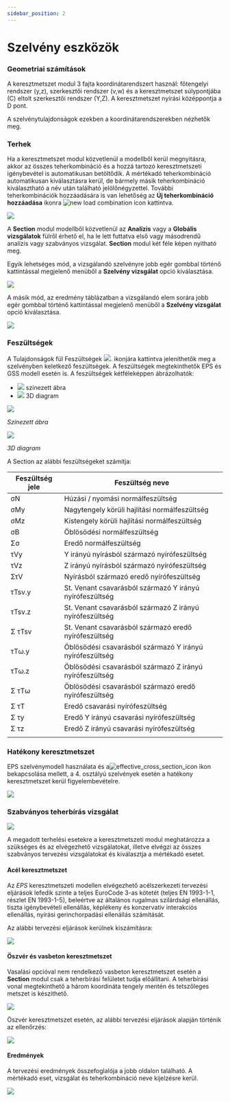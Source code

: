 ```yaml
---
sidebar_position: 2
---
```

# Szelvény eszközök

<!-- wp:heading {"level":3} -->

### Geometriai számítások

<!-- /wp:heading -->

<!-- wp:paragraph {"align":"justify"} -->

A keresztmetszet modul 3 fajta koordinátarendszert használ: főtengelyi rendszer (y,z), szerkesztői rendszer (v,w) és a keresztmetszet súlypontjába (C) eltolt szerkesztői rendszer (Y,Z). A keresztmetszet nyírási középpontja a D pont.

<!-- /wp:paragraph -->

<!-- wp:paragraph -->

A szelvénytulajdonságok ezekben a koordinátarendszerekben nézhetők meg.

<!-- /wp:paragraph -->

<!-- wp:spacer -->

<!-- /wp:spacer -->

<!-- wp:heading {"level":3} -->

### Terhek

<!-- /wp:heading -->

<!-- wp:paragraph {"align":"justify"} -->

Ha a keresztmetszet modul közvetlenül a modellből kerül megnyitásra, akkor az összes teherkombináció és a hozzá tartozó keresztmetszeti igénybevétel is automatikusan betöltődik. A mértékadó teherkombináció automatikusan kiválasztásra kerül, de bármely másik teherkombináció kiválasztható a név után található jelölőnégyzettel. További teherkombinációk hozzáadására is van lehetőség az **Új teherkombináció hozzáadása** ikonra ![new load combination icon](./img/wp-content-uploads-2021-04-section_new_load_combination_icon.png) kattintva.

<!-- /wp:paragraph -->

<!-- wp:image {"id":6623,"sizeSlug":"large","linkDestination":"media"} -->

[![](./img/wp-content-uploads-2021-04-section_new_load_combination_table-1024x121.png)](https://Consteelsoftware.com/wp-content/uploads/2021/04/section_new_load_combination_table.png)

<!-- /wp:image -->

<!-- wp:spacer {"height":"50px","editorskit":{"devices":false,"desktop":true,"tablet":true,"mobile":true,"loggedin":true,"loggedout":true,"acf_visibility":"","acf_field":"","acf_condition":"","acf_value":"","migrated":false,"unit_test":false},"editorskit_typography":{"name":"","family":"","weight":""},"extUtilities":[]} -->

<!-- /wp:spacer -->

<!-- wp:paragraph -->

A **Section** modul modellből közvetlenül az **Analízis** vagy a **Globális vizsgálatok** fülről érhető el, ha le lett futtatva első vagy másodrendű analízis vagy szabványos vizsgálat. **Section** modul két féle képen nyitható meg.

<!-- /wp:paragraph -->

<!-- wp:columns -->

<!-- wp:column -->

<!-- wp:paragraph {"align":"justify"} -->

Egyik lehetséges mód, a vizsgálandó szelvényre jobb egér gombbal történő kattintással megjelenő menüből a **Szelvény vizsgálat** opció kiválasztása.

<!-- /wp:paragraph -->

<!-- wp:image {"align":"center","id":37520,"width":252,"height":202,"sizeSlug":"full","linkDestination":"media","className":"is-style-editorskit-rounded"} -->

[![](https://Consteelsoftware.com/wp-content/uploads/2022/06/scr_szelvenyvizsgalat_1.png)](./img/wp-content-uploads-2022-06-scr_szelvenyvizsgalat_1.png)

<!-- /wp:image -->

<!-- /wp:column -->

<!-- wp:column -->

<!-- wp:paragraph {"align":"justify"} -->

A másik mód, az eredmény táblázatban a vizsgálandó elem sorára jobb egér gombbal történő kattintással megjelenő menüből a **Szelvény vizsgálat** opció kiválasztása.

<!-- /wp:paragraph -->

<!-- wp:image {"align":"center","id":37512,"sizeSlug":"full","linkDestination":"media","className":"is-style-editorskit-rounded"} -->

[![](https://Consteelsoftware.com/wp-content/uploads/2022/06/scr_szelvenyvizsgalat_2.png)](./img/wp-content-uploads-2022-06-scr_szelvenyvizsgalat_2.png)

<!-- /wp:image -->

<!-- /wp:column -->

<!-- /wp:columns -->

<!-- wp:spacer -->

<!-- /wp:spacer -->

<!-- wp:heading {"level":3} -->

### Feszültségek

<!-- /wp:heading -->

<!-- wp:paragraph {"align":"justify"} -->

A Tulajdonságok fül Feszültségek ![](./img/wp-content-uploads-2021-04-cmd_sectmod_stresses.png). ikonjára kattintva jeleníthetők meg a szelvényben keletkező feszültségek. A feszültségek megtekinthetők EPS és GSS modell esetén is. A feszültségek kétféleképpen ábrázolhatók:

<!-- /wp:paragraph -->

<!-- wp:list -->

- ![](./img/wp-content-uploads-2021-04-cmd_sectmod_stress.png) színezett ábra
- ![](./img/wp-content-uploads-2021-04-cmd_sectmod_stress3D.png) 3D diagram 

<!-- /wp:list -->

<!-- wp:columns -->

<!-- wp:column -->

<!-- wp:image {"id":22552,"sizeSlug":"large","linkDestination":"none"} -->

![](./img/wp-content-uploads-2021-07-scr_stress_colfig.png)

_Színezett ábra_

<!-- /wp:image -->

<!-- /wp:column -->

<!-- wp:column -->

<!-- wp:image {"id":22558,"sizeSlug":"large","linkDestination":"none"} -->

![](./img/wp-content-uploads-2021-07-scr_stress_3Ddiag.png)

_3D diagram_

<!-- /wp:image -->

<!-- /wp:column -->

<!-- /wp:columns -->

<!-- wp:paragraph {"align":"justify"} -->

A Section az alábbi feszültségeket számítja:

<!-- /wp:paragraph -->

<!-- wp:table {"hasFixedLayout":true,"align":"center","className":"is-style-stripes"} -->

| Feszültség jele | Feszültség neve                                          |
| --------------- | -------------------------------------------------------- |
| σN              | Húzási / nyomási normálfeszültség                        |
| σMy             | Nagytengely körüli hajlítási normálfeszültség            |
| σMz             | Kistengely körüli hajlítási normálfeszültség             |
| σB              | Öblösödési normálfeszültség                              |
| Σσ              | Eredő normálfeszültség                                   |
| τVy             | Y irányú nyírásból származó nyírófeszültség              |
| τVz             | Z irányú nyírásból származó nyírófeszültség              |
| ΣτV             | Nyírásból származó eredő nyírófeszültség                 |
| τTsv.y          | St. Venant csavarásból származó Y irányú nyírófeszültség |
| τTsv.z          | St. Venant csavarásból származó Z irányú nyírófeszültség |
| Σ τTsv          | St. Venant csavarásból származó eredő nyírófeszültség    |
| τTω.y           | Öblösödési csavarásból származó Y irányú nyírófeszültség |
| τTω.z           | Öblösödési csavarásból származó Z irányú nyírófeszültség |
| Σ τTω           | Öblösödési csavarásból származó eredő nyírófeszültség    |
| Σ τT            | Eredő csavarási nyírófeszültség                          |
| Σ τy            | Eredő Y irányú csavarási nyírófeszültség                 |
| Σ τz            | Eredő Z irányú csavarási nyírófeszültség                 |
|                 |                                                          |

<!-- /wp:table -->

<!-- wp:spacer -->

<!-- /wp:spacer -->

<!-- wp:heading {"level":3} -->

### Hatékony keresztmetszet

<!-- /wp:heading -->

<!-- wp:paragraph {"align":"justify"} -->

EPS szelvénymodell használata és a![effective_cross_section_icon](./img/wp-content-uploads-2021-04-effective_cross_section_icon-e1617795855116.png) ikon bekapcsolása mellett, a 4. osztályú szelvények esetén a hatékony keresztmetszet kerül figyelembevételre.

<!-- /wp:paragraph -->

<!-- wp:image {"align":"center","id":6710,"width":233,"height":233,"sizeSlug":"large","linkDestination":"media"} -->

[![](https://Consteelsoftware.com/wp-content/uploads/2021/04/effective_cross_section_img.png)](./img/wp-content-uploads-2021-04-effective_cross_section_img.png)

<!-- /wp:image -->

<!-- wp:spacer -->

<!-- /wp:spacer -->

<!-- wp:heading {"level":3} -->

### Szabványos teherbírás vizsgálat

<!-- /wp:heading -->

<!-- wp:image {"align":"center","id":37504,"width":278,"height":49,"sizeSlug":"full","linkDestination":"media","className":"is-style-editorskit-rounded"} -->

[![](https://Consteelsoftware.com/wp-content/uploads/2022/06/scr_szelvenyvizsgalat_szabv_teherbiras.png)](./img/wp-content-uploads-2022-06-scr_szelvenyvizsgalat_szabv_teherbiras.png)

<!-- /wp:image -->

<!-- wp:paragraph {"align":"justify"} -->

A megadott terhelési esetekre a keresztmetszeti modul meghatározza a szükséges és az elvégezhető vizsgálatokat, illetve elvégzi az összes szabványos tervezési vizsgálatokat és kiválasztja a mértékadó esetet.

<!-- /wp:paragraph -->

<!-- wp:heading {"level":4} -->

#### Acél keresztmetszet

<!-- /wp:heading -->

<!-- wp:paragraph {"align":"justify"} -->

Az _EPS_ keresztmetszeti modellen elvégezhető acélszerkezeti tervezési eljárások lefedik szinte a teljes EuroCode 3-as kötetét (teljes EN 1993-1-1, részlet EN 1993-1-5), beleértve az általános rugalmas szilárdsági ellenállás, tiszta igénybevételi ellenállás, képlékeny és konzervatív interakciós ellenállás, nyírási gerinchorpadási ellenállás számítását.

<!-- /wp:paragraph -->

<!-- wp:paragraph -->

Az alábbi tervezési eljárások kerülnek kiszámításra:

<!-- /wp:paragraph -->

<!-- wp:image {"align":"center","id":37532,"sizeSlug":"large","linkDestination":"media","className":"is-style-editorskit-rounded"} -->

[![](./img/wp-content-uploads-2022-06-tabl_szelveny_vizsgalatok_acel-367x1024.png)](https://Consteelsoftware.com/wp-content/uploads/2022/06/tabl_szelveny_vizsgalatok_acel.png)

<!-- /wp:image -->

<!-- wp:spacer -->

<!-- /wp:spacer -->

<!-- wp:heading {"level":4} -->

#### Öszvér és vasbeton keresztmetszet

<!-- /wp:heading -->

<!-- wp:paragraph {"align":"justify"} -->

Vasalási opcióval nem rendelkező vasbeton keresztmetszet esetén a **Section** modul csak a teherbírási felületet tudja előállítani. A teherbírási vonal megtekinthető a három koordináta tengely mentén és tetszőleges metszet is készíthető.

<!-- /wp:paragraph -->

<!-- wp:image {"align":"center","id":37496,"width":748,"height":377,"sizeSlug":"full","linkDestination":"media","className":"is-style-editorskit-rounded"} -->

[![](https://Consteelsoftware.com/wp-content/uploads/2022/06/scr_szelvenyvizsgalat_teherbiras_felulet.png)](./img/wp-content-uploads-2022-06-scr_szelvenyvizsgalat_teherbiras_felulet.png)

<!-- /wp:image -->

<!-- wp:paragraph -->

Öszvér keresztmetszet esetén, az alábbi tervezési eljárások alapján történik az ellenőrzés:

<!-- /wp:paragraph -->

<!-- wp:image {"align":"center","id":37544,"width":448,"height":373,"sizeSlug":"full","linkDestination":"media","className":"is-style-editorskit-rounded"} -->

[![](https://Consteelsoftware.com/wp-content/uploads/2022/06/tabl_szelveny_vizsgalatok_oszver.png)](./img/wp-content-uploads-2022-06-tabl_szelveny_vizsgalatok_oszver.png)

<!-- /wp:image -->

<!-- wp:heading {"level":4} -->

#### Eredmények

<!-- /wp:heading -->

<!-- wp:paragraph {"align":"justify"} -->

A tervezési eredmények összefoglalója a jobb oldalon található. A mértékadó eset, vizsgálat és teherkombináció neve kijelzésre kerül.

<!-- /wp:paragraph -->

<!-- wp:image {"align":"center","id":37488,"sizeSlug":"full","linkDestination":"media","className":"is-style-editorskit-rounded"} -->

[![](https://Consteelsoftware.com/wp-content/uploads/2022/06/scr_szelvenyvizsgalat_eredmeny_tabl.png)](./img/wp-content-uploads-2022-06-scr_szelvenyvizsgalat_eredmeny_tabl.png)